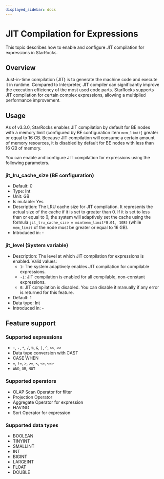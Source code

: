 ```yaml
---
displayed_sidebar: docs
---
```


# JIT Compilation for Expressions

This topic describes how to enable and configure JIT compilation for expressions in StarRocks.

## Overview

Just-in-time compilation (JIT) is to generate the machine code and execute it in runtime. Compared to Interpreter, JIT compiler can significantly improve the execution efficiency of the most used code parts. StarRocks supports JIT compilation for certain complex expressions, allowing a multiplied performance improvement.

## Usage

As of v3.3.0, StarRocks enables JIT compilation by default for BE nodes with a memory limit (configured by BE configuration item `mem_limit`) greater or equal to 16 GB. Because JIT compilation will consume a certain amount of memory resources, it is disabled by default for BE nodes with less than 16 GB of memory.

You can enable and configure JIT compilation for expressions using the following parameters.

### jit_lru_cache_size (BE configuration)

- Default: 0
- Type: Int
- Unit: GB
- Is mutable: Yes
- Description: The LRU cache size for JIT compilation. It represents the actual size of the cache if it is set to greater than 0. If it is set to less than or equal to 0, the system will adaptively set the cache using the formula `jit_lru_cache_size = min(mem_limit*0.01, 1GB)` (while `mem_limit` of the node must be greater or equal to 16 GB).
- Introduced in: -

### jit_level  (System variable)

- Description: The level at which JIT compilation for expressions is enabled. Valid values:
  - `1`: The system adaptively enables JIT compilation for compilable expressions.
  - `-1`: JIT compilation is enabled for all compilable, non-constant expressions.
  - `0`: JIT compilation is disabled. You can disable it manually if any error is returned for this feature.
- Default: 1
- Data type: Int
- Introduced in: -

## Feature support

### Supported expressions

- `+`, `-`, `*`, `/`,  `%`, `&`, `|`, `^`, `>>`, `<<`
- Data type conversion with CAST
- CASE WHEN
- `=`, `!=`, `>`, `>=`, `<`, `<=`, `<=>`
- `AND`, `OR`, `NOT`

### Supported operators

- OLAP Scan Operator for filter
- Projection Operator
- Aggregate Operator for expression
- HAVING
- Sort Operator for expression

### Supported data types

- BOOLEAN
- TINYINT
- SMALLINT
- INT
- BIGINT
- LARGEINT
- FLOAT
- DOUBLE

